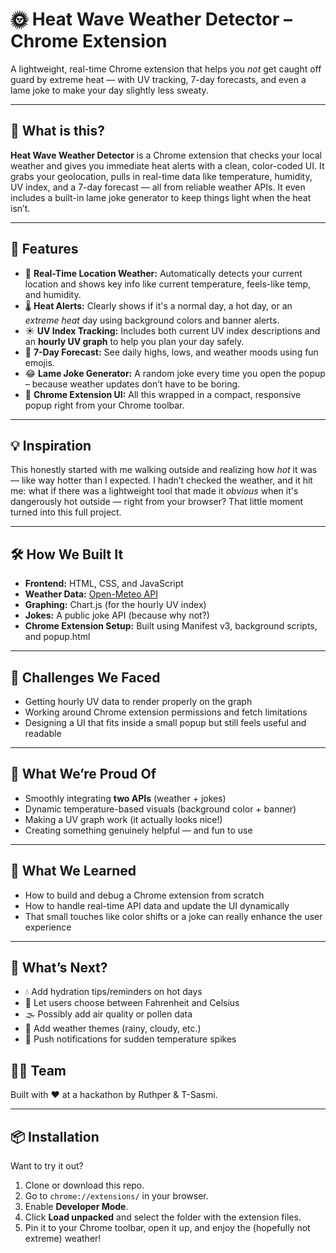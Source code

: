 # 🌞 Heat Wave Weather Detector – Chrome Extension

A lightweight, real-time Chrome extension that helps you *not* get caught off guard by extreme heat — with UV tracking, 7-day forecasts, and even a lame joke to make your day slightly less sweaty.

---

## 🚀 What is this?

**Heat Wave Weather Detector** is a Chrome extension that checks your local weather and gives you immediate heat alerts with a clean, color-coded UI. It grabs your geolocation, pulls in real-time data like temperature, humidity, UV index, and a 7-day forecast — all from reliable weather APIs. It even includes a built-in lame joke generator to keep things light when the heat isn’t.

---

## 🌟 Features

- 📍 **Real-Time Location Weather:** Automatically detects your current location and shows key info like current temperature, feels-like temp, and humidity.
- 🌡️ **Heat Alerts:** Clearly shows if it's a normal day, a hot day, or an *extreme heat* day using background colors and banner alerts.
- ☀️ **UV Index Tracking:** Includes both current UV index descriptions and an **hourly UV graph** to help you plan your day safely.
- 📅 **7-Day Forecast:** See daily highs, lows, and weather moods using fun emojis.
- 😂 **Lame Joke Generator:** A random joke every time you open the popup – because weather updates don’t have to be boring.
- 🧩 **Chrome Extension UI:** All this wrapped in a compact, responsive popup right from your Chrome toolbar.

---

## 💡 Inspiration

This honestly started with me walking outside and realizing how *hot* it was — like way hotter than I expected. I hadn’t checked the weather, and it hit me: what if there was a lightweight tool that made it *obvious* when it's dangerously hot outside — right from your browser? That little moment turned into this full project.

---

## 🛠️ How We Built It

- **Frontend:** HTML, CSS, and JavaScript
- **Weather Data:** [Open-Meteo API](https://open-meteo.com)
- **Graphing:** Chart.js (for the hourly UV index)
- **Jokes:** A public joke API (because why not?)
- **Chrome Extension Setup:** Built using Manifest v3, background scripts, and popup.html

---

## 🧗 Challenges We Faced

- Getting hourly UV data to render properly on the graph
- Working around Chrome extension permissions and fetch limitations
- Designing a UI that fits inside a small popup but still feels useful and readable

---

## 🎉 What We’re Proud Of

- Smoothly integrating **two APIs** (weather + jokes)
- Dynamic temperature-based visuals (background color + banner)
- Making a UV graph work (it actually looks nice!)
- Creating something genuinely helpful — and fun to use

---

## 🧠 What We Learned

- How to build and debug a Chrome extension from scratch
- How to handle real-time API data and update the UI dynamically
- That small touches like color shifts or a joke can really enhance the user experience

---

## 🔮 What’s Next?

- 💧 Add hydration tips/reminders on hot days
- 📏 Let users choose between Fahrenheit and Celsius
- 🌫️ Possibly add air quality or pollen data
- 🌈 Add weather themes (rainy, cloudy, etc.)
- 🔔 Push notifications for sudden temperature spikes


## 👩‍💻 Team

Built with ❤️ at a hackathon by Ruthper & T-Sasmi.

---

## 📦 Installation

Want to try it out?

1. Clone or download this repo.
2. Go to `chrome://extensions/` in your browser.
3. Enable **Developer Mode**.
4. Click **Load unpacked** and select the folder with the extension files.
5. Pin it to your Chrome toolbar, open it up, and enjoy the (hopefully not extreme) weather!


